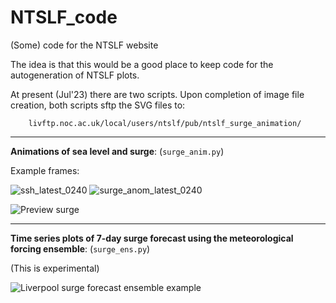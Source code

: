 # NTSLF_code
(Some) code for the NTSLF website

The idea is that this would be a good place to keep code for the autogeneration of NTSLF plots.

At present (Jul'23) there are two scripts.
Upon completion of image file creation, both scripts sftp the SVG files to:

        livftp.noc.ac.uk/local/users/ntslf/pub/ntslf_surge_animation/

---

**Animations of sea level and surge**: (`surge_anim.py`)

Example frames:

![ssh_latest_0240](https://github.com/NOC-MSM/NTSLF_code/assets/22616872/7d785f34-f677-4383-b35f-97e6b68bda5b)
![surge_anom_latest_0240](https://github.com/NOC-MSM/NTSLF_code/assets/22616872/03b5e4f8-718c-43db-93b2-219d8813c615)

![Preview surge](https://noc-msm.github.io/NTSLF_code/)

---

**Time series plots of 7-day surge forecast using the meteorological forcing ensemble**: (`surge_ens.py`)

(This is experimental)
  
![Liverpool surge forecast ensemble example](https://github.com/NOC-MSM/NTSLF_code/assets/22616872/5efd4422-1e82-438b-a4c0-e822572d9db1)
